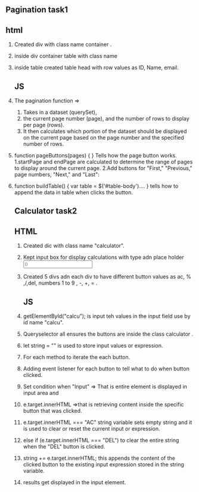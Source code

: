 ## Pagination task1 ##
## html ##
1. Created div with class name container .
2. inside div container table with class name   <table class="table table-dark" id="our-table">
3. inside table created table head with row values as ID, Name, email.

   ## JS ## 
1. The pagination function =>
   1. Takes in a dataset (querySet),
   2. the current page number (page), and the number of rows to display per page (rows).
   3. It then calculates which portion of the dataset should be displayed on the current page based on the page number and the specified number of rows.
2. function pageButtons(pages) { } Tells how the page button works.
   1.startPage and endPage are calculated to determine the range of pages to display around the current page.
   2.Add buttons for "First," "Previous," page numbers, "Next," and "Last":
3. function buildTable() {
    var table = $('#table-body')....
   }  tells how to append the data in table when clicks the button.



   ## Calculator task2 ##

   ## HTML ##
   1. Created dic with class name "calculator".
   2. Kept input box for display calculations with type adn place holder  <input type="text" placeholder="0" id="calcu">
   3. Created 5 divs adn each div to have different button values as ac, % ,/,del, numbers 1 to 9 , -, +, = .

      ## JS ##
      
   1. getElementById("calcu"); is input teh values in the input field use by id name  "calcu".
   2. Queryselector all ensures the buttons are inside the class calculator .
   3. let string = "" is used to store input values or expression.
   4. For each method to iterate the each button.
   5. Adding event listener for each button to tell what to do when button clicked.
   6. Set condition when  "Input" =>  That is entire element is displayed in input area and
   7. e.target.innerHTML =>that is   retrieving content inside the specific button that was clicked.
   8. e.target.innerHTML === "AC"  string variable sets empty string and  it is used to clear or reset the current input or expression.
   9. else if (e.target.innerHTML === "DEL")   to clear the entire string when the "DEL" button is clicked.
   10.   string += e.target.innerHTML; this appends the content of the clicked button to the existing input expression stored in the string variable.
   11.   results get  displayed  in the input element.
